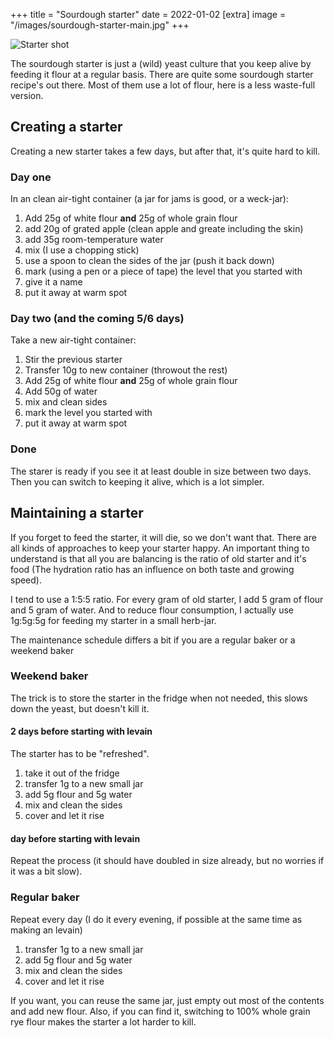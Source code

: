 +++
title = "Sourdough starter"
date = 2022-01-02
[extra]
image = "/images/sourdough-starter-main.jpg"
+++

![Starter shot](/images/sourdough-starter-main.jpg)

The sourdough starter is just a (wild) yeast culture that you keep alive by feeding it flour at a regular basis.
There are quite some sourdough starter recipe's out there.
Most of them use a lot of flour, here is a less waste-full version.

## Creating a starter
Creating a new starter takes a few days, but after that, it's quite hard to kill.

### Day one

In an clean air-tight container (a jar for jams is good, or a weck-jar):
1. Add 25g of white flour __and__ 25g of whole grain flour
2. add 20g of grated apple (clean apple and greate including the skin)
3. add 35g room-temperature water
4. mix (I use a chopping stick)
5. use a spoon to clean the sides of the jar (push it back down)
6. mark (using a pen or a piece of tape) the level that you started with
7. give it a name
8. put it away at warm spot

### Day two (and the coming 5/6 days)

Take a new air-tight container:
1. Stir the previous starter
2. Transfer 10g to new container (throwout the rest)
3. Add 25g of white flour __and__ 25g of whole grain flour
4. Add 50g of water
5. mix and clean sides
6. mark the level you started with
7. put it away at warm spot

### Done

The starer is ready if you see it at least double in size between two days.
Then you can switch to keeping it alive, which is a lot simpler.

## Maintaining a starter

If you forget to feed the starter, it will die, so we don't want that.
There are all kinds of approaches to keep your starter happy. 
An important thing to understand is that all you are balancing is the ratio of old starter and it's food (The hydration ratio has an influence on both taste and growing speed).

I tend to use a 1:5:5 ratio. For every gram of old starter, I add 5 gram of flour and 5 gram of water. And to reduce flour consumption, I actually use 1g:5g:5g for feeding my starter in a small herb-jar.

The maintenance schedule differs a bit if you are a regular baker or a weekend baker

### Weekend baker

The trick is to store the starter in the fridge when not needed, this slows down the yeast, but doesn't kill it.

#### 2 days before starting with levain

The starter has to be "refreshed".

1. take it out of the fridge
2. transfer 1g to a new small jar
3. add 5g flour and 5g water
4. mix and clean the sides
5. cover and let it rise

#### day before starting with levain

Repeat the process (it should have doubled in size already, but no worries if it was a bit slow).

### Regular baker

Repeat every day (I do it every evening, if possible at the same time as making an levain)

1. transfer 1g to a new small jar
2. add 5g flour and 5g water
3. mix and clean the sides
5. cover and let it rise

If you want, you can reuse the same jar, just empty out most of the contents and add new flour.
Also, if you can find it, switching to 100% whole grain rye flour makes the starter a lot harder to kill.